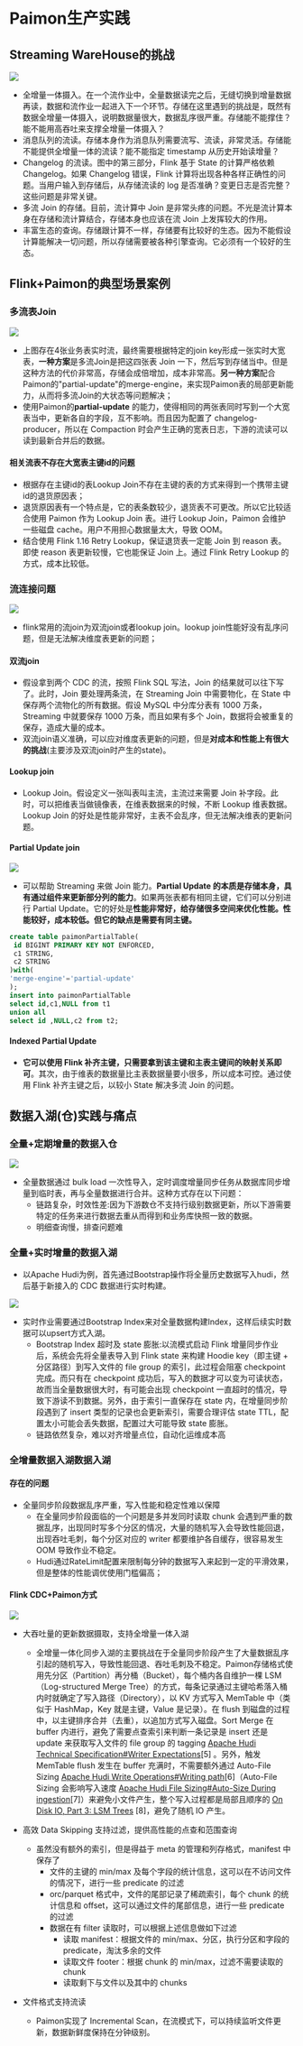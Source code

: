# Paimon生产实践

## Streaming WareHouse的挑战

![](../../engine/flink/img/paimonSolution.jpg)

* 全增量一体摄入。在一个流作业中，全量数据读完之后，无缝切换到增量数据再读，数据和流作业一起进入下一个环节。存储在这里遇到的挑战是，既然有数据全增量一体摄入，说明数据量很大，数据乱序很严重。存储能不能撑住？能不能用高吞吐来支撑全增量一体摄入？
* 消息队列的流读。存储本身作为消息队列需要流写、流读，非常灵活。存储能不能提供全增量一体的流读？能不能指定 timestamp 从历史开始读增量？
* Changelog 的流读。图中的第三部分，Flink 基于 State 的计算严格依赖 Changelog。如果 Changelog 错误，Flink 计算将出现各种各样正确性的问题。当用户输入到存储后，从存储流读的 log 是否准确？变更日志是否完整？这些问题是非常关键。
* 多流 Join 的存储。目前，流计算中 Join 是非常头疼的问题。不光是流计算本身在存储和流计算结合，存储本身也应该在流 Join 上发挥较大的作用。
* 丰富生态的查询。存储跟计算不一样，存储要有比较好的生态。因为不能假设计算能解决一切问题，所以存储需要被各种引擎查询。它必须有一个较好的生态。

## Flink+Paimon的典型场景案例

### 多流表Join

![](../../img/多流join.jpg)

* 上图存在4张业务表实时流，最终需要根据特定的join key形成一张实时大宽表，**一种方案**是多流Join是把这四张表 Join 一下，然后写到存储当中。但是这种方法的代价非常高，存储会成倍增加，成本非常高。**另一种方案**配合Paimon的"partial-update"的merge-engine，来实现Paimon表的局部更新能力，从而将多流Join的大状态等问题解决；
* 使用Paimon的**partial-update** 的能力，使得相同的两张表同时写到一个大宽表当中，更新各自的字段，互不影响。而且因为配置了 changelog-producer，所以在 Compaction 时会产生正确的宽表日志，下游的流读可以读到最新合并后的数据。

#### 相关流表不存在大宽表主键id的问题

* 根据存在主键id的表Lookup Join不存在主键的表的方式来得到一个携带主键id的退货原因表；
* 退货原因表有一个特点是，它的表条数较少，退货表不可更改。所以它比较适合使用 Paimon 作为 Lookup Join 表。进行 Lookup Join，Paimon 会维护一些磁盘 cache。用户不用担心数据量太大，导致 OOM。
* 结合使用 Flink 1.16 Retry Lookup，保证退货表一定能 Join 到 reason 表。即使 reason 表更新较慢，它也能保证 Join 上。通过 Flink Retry Lookup 的方式，成本比较低。

### 流连接问题

![](../../engine/flink/img/传统双流join.jpg)

* flink常用的流join为双流join或者lookup join。lookup join性能好没有乱序问题，但是无法解决维度表更新的问题；

#### **双流join**

* 假设拿到两个 CDC 的流，按照 Flink SQL 写法，Join 的结果就可以往下写了。此时，Join 要处理两条流，在 Streaming Join 中需要物化，在 State 中保存两个流物化的所有数据。假设 MySQL 中分库分表有 1000 万条，Streaming 中就要保存 1000 万条，而且如果有多个 Join，数据将会被重复的保存，造成大量的成本。
* 双流join语义准确，可以应对维度表更新的问题，但是**对成本和性能上有很大的挑战**(主要涉及双流join时产生的state)。

#### Lookup join

* Lookup Join。假设定义一张叫表叫主流，主流过来需要 Join 补字段。此时，可以把维表当做镜像表，在维表数据来的时候，不断 Lookup 维表数据。Lookup Join 的好处是性能非常好，主表不会乱序，但无法解决维表的更新问题。

#### Partial Update join

![](../../engine/flink/img/paimon局部更新.jpg)

* 可以帮助 Streaming 来做 Join 能力。**Partial Update 的本质是存储本身，具有通过组件来更新部分列的能力**。如果两张表都有相同主键，它们可以分别进行 Partial Update。它的好处是**性能非常好，给存储很多空间来优化性能。性能较好，成本较低。但它的缺点是需要有同主键。**

```sql
create table paimonPartialTable(
 id BIGINT PRIMARY KEY NOT ENFORCED,
 c1 STRING,
 c2 STRING
)with(
'merge-engine'='partial-update'
);
insert into paimonPartialTable 
select id,c1,NULL from t1
union all
select id ,NULL,c2 from t2;
```

#### Indexed Partial Update

* **它可以使用 Flink 补齐主键，只需要拿到该主键和主表主键间的映射关系即可**。其次，由于维表的数据量比主表数据量要小很多，所以成本可控。通过使用 Flink 补齐主键之后，以较小 State 解决多流 Join 的问题。

## 数据入湖(仓)实践与痛点

### 全量+定期增量的数据入仓

![](../../img/dataInsertWarehouse.jpg)

* 全量数据通过 bulk load 一次性导入，定时调度增量同步任务从数据库同步增量到临时表，再与全量数据进行合并。这种方式存在以下问题：
  * 链路复杂，时效性差:因为下游数仓不支持行级别数据更新，所以下游需要特定的任务来进行数据去重从而得到和业务库快照一致的数据。
  * 明细查询慢，排查问题难

### 全量+实时增量的数据入湖

* 以Apache Hudi为例，首先通过Bootstrap操作将全量历史数据写入hudi，然后基于新接入的 CDC 数据进行实时构建。

![](../../engine/flink/img/dataInsertHudi.jpg)

* 实时作业需要通过Bootstrap Index来对全量数据构建Index，这样后续实时数据可以upsert方式入湖。
  * Bootstrap Index 超时及 state 膨胀:以流模式启动 Flink 增量同步作业后，系统会先将全量表导入到 Flink state 来构建 Hoodie key（即主键 + 分区路径）到写入文件的 file group 的索引，此过程会阻塞 checkpoint 完成。而只有在 checkpoint 成功后，写入的数据才可以变为可读状态，故而当全量数据很大时，有可能会出现 checkpoint 一直超时的情况，导致下游读不到数据。另外，由于索引一直保存在 state 内，在增量同步阶段遇到了 insert 类型的记录也会更新索引，需要合理评估 state TTL，配置太小可能会丢失数据，配置过大可能导致 state 膨胀。
  * 链路依然复杂，难以对齐增量点位，自动化运维成本高

### 全增量数据入湖数据入湖

#### 存在的问题

* 全量同步阶段数据乱序严重，写入性能和稳定性难以保障 
  * 在全量同步阶段面临的一个问题是多并发同时读取 chunk 会遇到严重的数据乱序，出现同时写多个分区的情况，大量的随机写入会导致性能回退，出现吞吐毛刺，每个分区对应的 writer 都要维护各自缓存，很容易发生 OOM 导致作业不稳定。
  * Hudi通过RateLimit配置来限制每分钟的数据写入来起到一定的平滑效果，但是整体的性能调优使用门槛偏高；

#### Flink CDC+Paimon方式

![](../../engine/flink/img/cdcInsertPaimon.jpg)

* 大吞吐量的更新数据摄取，支持全增量一体入湖
  * 全增量一体化同步入湖的主要挑战在于全量同步阶段产生了大量数据乱序引起的随机写入，导致性能回退、吞吐毛刺及不稳定。Paimon存储格式使用先分区（Partition）再分桶（Bucket），每个桶内各自维护一棵 LSM（Log-structured Merge Tree）的方式，每条记录通过主键哈希落入桶内时就确定了写入路径（Directory），以 KV 方式写入 MemTable 中（类似于 HashMap，Key 就是主键，Value 是记录）。在 flush 到磁盘的过程中，以主键排序合并（去重），以追加方式写入磁盘。Sort Merge 在 buffer 内进行，避免了需要点查索引来判断一条记录是 insert 还是 update 来获取写入文件的 file group 的 tagging [Apache Hudi Technical Specification#Writer Expectations](https://hudi.apache.org/tech-specs/#writer-expectations)[5] 。另外，触发 MemTable flush 发生在 buffer 充满时，不需要额外通过 Auto-File Sizing [Apache Hudi Write Operations#Writing path](https://hudi.apache.org/docs/next/write_operations/#writing-path)[6]（Auto-File Sizing 会影响写入速度 [Apache Hudi File Sizing#Auto-Size During ingestion](https://hudi.apache.org/docs/next/file_sizing/#auto-size-during-ingestion)[7]）来避免小文件产生，整个写入过程都是局部且顺序的 [On Disk IO, Part 3: LSM Trees](https://medium.com/databasss/on-disk-io-part-3-lsm-trees-8b2da218496f) [8]，避免了随机 IO 产生。

* 高效 Data Skipping 支持过滤，提供高性能的点查和范围查询
  * 虽然没有额外的索引，但是得益于 meta 的管理和列存格式，manifest 中保存了
    * 文件的主键的 min/max 及每个字段的统计信息，这可以在不访问文件的情况下，进行一些 predicate 的过滤
    * orc/parquet 格式中，文件的尾部记录了稀疏索引，每个 chunk 的统计信息和 offset，这可以通过文件的尾部信息，进行一些 predicate 的过滤
    * 数据在有 filter 读取时，可以根据上述信息做如下过滤
      * 读取 manifest：根据文件的 min/max、分区，执行分区和字段的 predicate，淘汰多余的文件
      *  读取文件 footer：根据 chunk 的 min/max，过滤不需要读取的 chunk
      *  读取剩下与文件以及其中的 chunks
* 文件格式支持流读
  * Paimon实现了 Incremental Scan，在流模式下，可以持续监听文件更新，数据新鲜度保持在分钟级别。